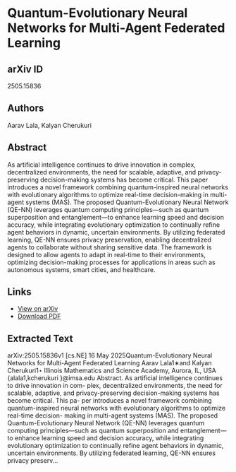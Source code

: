 # Quantum-Evolutionary Neural Networks for Multi-Agent Federated Learning

## arXiv ID
2505.15836

## Authors
Aarav Lala, Kalyan Cherukuri

## Abstract
As artificial intelligence continues to drive innovation in complex, decentralized environments, the need for scalable, adaptive, and privacy-preserving decision-making systems has become critical. This paper introduces a novel framework combining quantum-inspired neural networks with evolutionary algorithms to optimize real-time decision-making in multi-agent systems (MAS). The proposed Quantum-Evolutionary Neural Network (QE-NN) leverages quantum computing principles—such as quantum superposition and entanglement—to enhance learning speed and decision accuracy, while integrating evolutionary optimization to continually refine agent behaviors in dynamic, uncertain environments. By utilizing federated learning, QE-NN ensures privacy preservation, enabling decentralized agents to collaborate without sharing sensitive data. The framework is designed to allow agents to adapt in real-time to their environments, optimizing decision-making processes for applications in areas such as autonomous systems, smart cities, and healthcare.

## Links
- [View on arXiv](https://arxiv.org/abs/2505.15836)
- [Download PDF](https://arxiv.org/pdf/2505.15836.pdf)

## Extracted Text
arXiv:2505.15836v1  [cs.NE]  16 May 2025Quantum-Evolutionary Neural Networks for
Multi-Agent Federated Learning
Aarav Lala1∗and Kalyan Cherukuri1⋆
Illinois Mathematics and Science Academy, Aurora, IL, USA
{alala1,kcherukuri }@imsa.edu
Abstract. As artificial intelligence continues to drive innovation in com-
plex, decentralized environments, the need for scalable, adaptive, and
privacy-preserving decision-making systems has become critical. This pa-
per introduces a novel framework combining quantum-inspired neural
networks with evolutionary algorithms to optimize real-time decision-
making in multi-agent systems (MAS). The proposed Quantum-Evolutionary
Neural Network (QE-NN) leverages quantum computing principles—such
as quantum superposition and entanglement—to enhance learning speed
and decision accuracy, while integrating evolutionary optimization to
continually refine agent behaviors in dynamic, uncertain environments.
By utilizing federated learning, QE-NN ensures privacy preserv...
